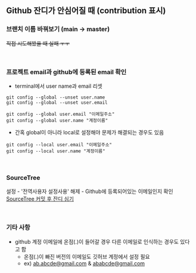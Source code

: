 ## Github 잔디가 안심어질 때 (contribution 표시)

### 브랜치 이름 바꿔보기 (main -> master)   
~~직접 시도해봤을 때 실패 ㅜㅜ~~

<br/>

### 프로젝트 email과 github에 등록된 email 확인   
- terminal에서 user name과 email 리셋
```
git config --global --unset user.name
git config --global --unset user.email
```

```
git config --global user.email "이메일주소"
git config --global user.name "계정이름"
```

- 간혹 global이 아니라 local로 설정해야 문제가 해결되는 경우도 있음
```
git config --local user.email "이메일주소"
git config --local user.name "계정이름"
```

<br/>

### SourceTree   
설정 - '전역사용자 설정사용' 해제 - Github에 등록되어있는 이메일인지 확인   
[SourceTree 커밋 후 잔디 심기](https://burning-camp.tistory.com/26)

<br/>

### 기타 사항
- github 계정 이메일에 온점(.)이 들어갈 경우 다른 이메일로 인식하는 경우도 있다고 함
  - 온점(.)이 빠진 버전의 이메일도 깃허브 계정에서 설정 필요
  - ex) ab.abcde@gmail.com  &  ababcde@gmail.com

